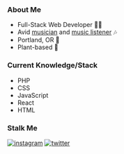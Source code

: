 ### About Me
- Full-Stack Web Developer 👨‍💻 
- Avid [musician](https://maestus.bandcamp.com) and [music listener](https://open.spotify.com/user/parkhum123?si=MxGhA8BPTNmZOVUiHxGgEQ) 🎶 
- Portland, OR 🌲 
- Plant-based 🌱 

### Current Knowledge/Stack
- PHP 
- CSS
- JavaScript
- React 
- HTML

### Stalk Me

[![instagram](https://img.shields.io/badge/Instagram-000000?style=for-the-badge&logo=Instagram&logoColor=#E4405F)](https://instagram.com/stephenparkhum) [![twitter](https://img.shields.io/badge/Twitter-000000?style=for-the-badge&logo=Twitter&logoColor=#1DA1F2)](https://twiter.com/tittlemanscrest)

